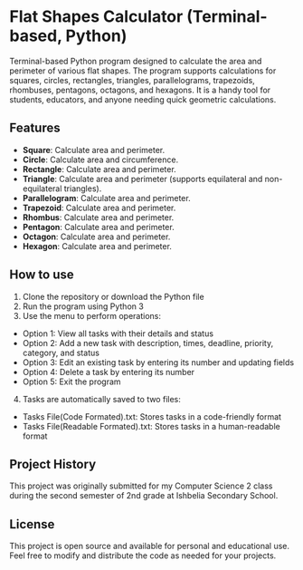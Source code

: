 # Flat Shapes Calculator (Terminal-based, Python)

Terminal-based Python program designed to calculate the area and perimeter of various flat shapes. The program supports calculations for squares, circles, rectangles, triangles, parallelograms, trapezoids, rhombuses, pentagons, octagons, and hexagons. It is a handy tool for students, educators, and anyone needing quick geometric calculations.

## Features
- **Square**: Calculate area and perimeter.
- **Circle**: Calculate area and circumference.
- **Rectangle**: Calculate area and perimeter.
- **Triangle**: Calculate area and perimeter (supports equilateral and non-equilateral triangles).
- **Parallelogram**: Calculate area and perimeter.
- **Trapezoid**: Calculate area and perimeter.
- **Rhombus**: Calculate area and perimeter.
- **Pentagon**: Calculate area and perimeter.
- **Octagon**: Calculate area and perimeter.
- **Hexagon**: Calculate area and perimeter.

## How to use
1. Clone the repository or download the Python file
2. Run the program using Python 3
3. Use the menu to perform operations:
- Option 1: View all tasks with their details and status
- Option 2: Add a new task with description, times, deadline, priority, category, and status
- Option 3: Edit an existing task by entering its number and updating fields
- Option 4: Delete a task by entering its number
- Option 5: Exit the program
4. Tasks are automatically saved to two files:
- Tasks File(Code Formated).txt: Stores tasks in a code-friendly format
- Tasks File(Readable Formated).txt: Stores tasks in a human-readable format

## Project History
This project was originally submitted for my Computer Science 2 class during the second semester of 2nd grade at Ishbelia Secondary School.

## License
This project is open source and available for personal and educational use. Feel free to modify and distribute the code as needed for your projects.

